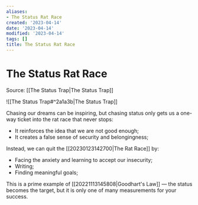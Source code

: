 ```yaml
---
aliases:
- The Status Rat Race
created: '2023-04-14'
date: '2023-04-14'
modified: '2023-04-14'
tags: []
title: The Status Rat Race
---
```


# The Status Rat Race

Source: [[The Status Trap|The Status Trap]]

![[The Status Trap#^2a1a3b|The Status Trap]]

Chasing our dreams can be inspiring, but chasing status only gets us a one-way ticket into the rat race that never stops:
- It reinforces the idea that we are not good enough;
- It creates a false sense of security and belongingness;

Instead, we can quit the [[20230123142700|The Rat Race]] by:
- Facing the anxiety and learning to accept our insecurity;
- Writing;
- Finding meaningful goals;

This is a prime example of [[20221113145808|Goodhart's Law]] — the status becomes the target, but it is only one of many measurements for your success.